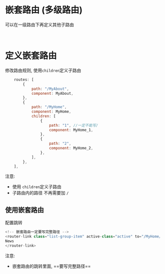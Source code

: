 # 嵌套路由 (多级路由)

可以在一级路由下再定义其他子路由

‍

# 定义嵌套路由

修改路由规则, 使用`children`​定义子路由

```js
    routes: [
        {
            path: "/MyAbout",
            component: MyAbout,
        },
        {
            path: "/MyHome",
            component: MyHome,
            children: [
                {
                    path: "1", //一定不能写/
                    component: MyHome_1,
                },
                {
                    path: "2",
                    component: MyHome_2,
                },
            ],
        },
    ],
```

注意:

* 使用 `children`​定义子路由
* 子路由内的路径 不再需要加 `/`​

## 使用嵌套路由

配置跳转

```js
<!-- 嵌套路由一定要写完整路径 -->
<router-link class="list-group-item" active-class="active" to="/MyHome/1">
News
</router-link>
```

注意: 

* 嵌套路由的跳转里面, ==要写完整路径==

‍
